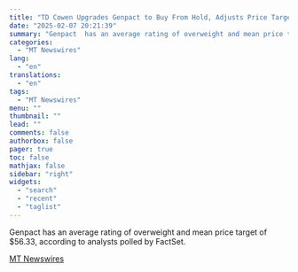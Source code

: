 ```yaml
---
title: "TD Cowen Upgrades Genpact to Buy From Hold, Adjusts Price Target to $60 From $45"
date: "2025-02-07 20:21:39"
summary: "Genpact  has an average rating of overweight and mean price target of $56.33, according to analysts polled by FactSet."
categories:
  - "MT Newswires"
lang:
  - "en"
translations:
  - "en"
tags:
  - "MT Newswires"
menu: ""
thumbnail: ""
lead: ""
comments: false
authorbox: false
pager: true
toc: false
mathjax: false
sidebar: "right"
widgets:
  - "search"
  - "recent"
  - "taglist"
---
```


Genpact has an average rating of overweight and mean price target of $56.33, according to analysts polled by FactSet.

[MT Newswires](https://www.tradingview.com/news/mtnewswires.com:20250207:A3312357:0/)
